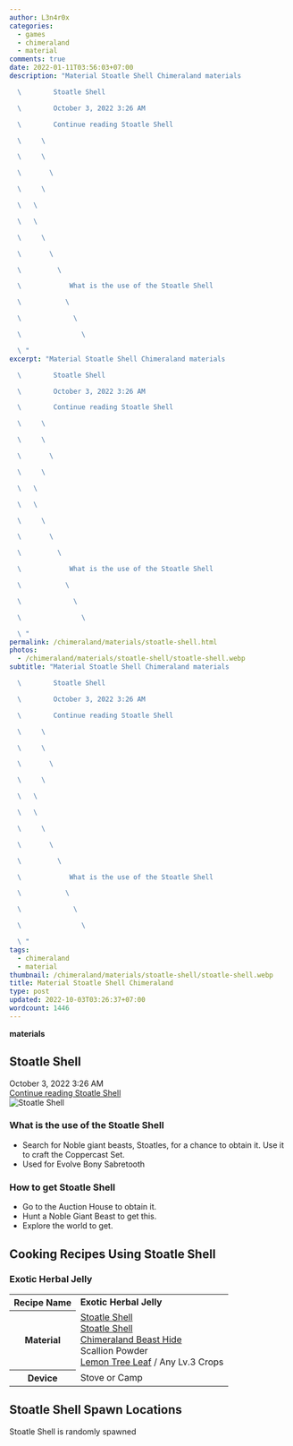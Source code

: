 ```yaml
---
author: L3n4r0x
categories:
  - games
  - chimeraland
  - material
comments: true
date: 2022-01-11T03:56:03+07:00
description: "Material Stoatle Shell Chimeraland materials

  \        Stoatle Shell

  \        October 3, 2022 3:26 AM

  \        Continue reading Stoatle Shell

  \     \ 

  \     \ 

  \       \ 

  \     \ 

  \   \ 

  \   \ 

  \     \ 

  \       \ 

  \         \ 

  \            What is the use of the Stoatle Shell

  \           \ 

  \             \ 

  \               \ 

  \ "
excerpt: "Material Stoatle Shell Chimeraland materials

  \        Stoatle Shell

  \        October 3, 2022 3:26 AM

  \        Continue reading Stoatle Shell

  \     \ 

  \     \ 

  \       \ 

  \     \ 

  \   \ 

  \   \ 

  \     \ 

  \       \ 

  \         \ 

  \            What is the use of the Stoatle Shell

  \           \ 

  \             \ 

  \               \ 

  \ "
permalink: /chimeraland/materials/stoatle-shell.html
photos:
  - /chimeraland/materials/stoatle-shell/stoatle-shell.webp
subtitle: "Material Stoatle Shell Chimeraland materials

  \        Stoatle Shell

  \        October 3, 2022 3:26 AM

  \        Continue reading Stoatle Shell

  \     \ 

  \     \ 

  \       \ 

  \     \ 

  \   \ 

  \   \ 

  \     \ 

  \       \ 

  \         \ 

  \            What is the use of the Stoatle Shell

  \           \ 

  \             \ 

  \               \ 

  \ "
tags:
  - chimeraland
  - material
thumbnail: /chimeraland/materials/stoatle-shell/stoatle-shell.webp
title: Material Stoatle Shell Chimeraland
type: post
updated: 2022-10-03T03:26:37+07:00
wordcount: 1446
---
```


<link
  rel="stylesheet"
  href="https://rawcdn.githack.com/dimaslanjaka/Web-Manajemen/870a349/css/bootstrap-5-3-0-alpha3-wrapper.css"
/>
<section id="bootstrap-wrapper">
  <div data-bs-theme="dark">
    <div
      class="row g-0 border rounded overflow-hidden flex-md-row mb-4 shadow-sm position-relative bg-dark text-light"
    >
      <div class="col p-4 d-flex flex-column position-static">
        <strong class="d-inline-block mb-2 text-success">materials</strong>
        <h2 class="mb-0">Stoatle Shell</h2>
        <div class="mb-1 text-muted">October 3, 2022 3:26 AM</div>
        <a
          href="/chimeraland/materials/stoatle-shell.html"
          class="stretched-link d-none text-primary"
          >Continue reading Stoatle Shell</a
        >
      </div>
      <div class="col-auto d-none d-md-block d-lg-block">
        <img
          src="https://www.webmanajemen.com/chimeraland/materials/stoatle-shell/stoatle-shell.webp"
          alt="Stoatle Shell"
        />
      </div>
    </div>
    <div class="row">
      <div class="col-lg-6 col-12 mb-2">
        <div class="card">
          <div class="card-body">
            <h3 class="card-title">What is the use of the Stoatle Shell</h3>
            <div class="card-text">
              <ul>
                <li>
                  Search for Noble giant beasts, Stoatles, for a chance to
                  obtain it. Use it to craft the Coppercast Set.
                </li>
                <li>Used for Evolve Bony Sabretooth</li>
              </ul>
            </div>
          </div>
        </div>
      </div>
      <div class="col-lg-6 col-12 mb-2">
        <div class="card">
          <div class="card-body">
            <h3 class="card-title">How to get Stoatle Shell</h3>
            <div class="card-text">
              <ul>
                <li>Go to the Auction House to obtain it.</li>
                <li>Hunt a Noble Giant Beast to get this.</li>
                <li>Explore the world to get.</li>
              </ul>
            </div>
          </div>
        </div>
      </div>
      <div class="col-12 mb-2">
        <h2 id="cookable">Cooking Recipes Using Stoatle Shell</h2>
        <div id="recipe-exotic-herbal-jelly">
          <h3 id="item-exotic-herbal-jelly">Exotic Herbal Jelly</h3>
          <div class="mb-2">
            <table class="table">
              <tr>
                <th>Recipe Name</th>
                <td><b>Exotic Herbal Jelly</b></td>
              </tr>
              <tr>
                <th>Material</th>
                <td>
                  <a
                    class="text-decoration-none text-primary"
                    href="/chimeraland/materials/stoatle-shell.html"
                    >Stoatle Shell</a
                  ><br /><a
                    class="text-decoration-none text-primary"
                    href="/chimeraland/materials/stoatle-shell.html"
                    >Stoatle Shell</a
                  ><br /><a
                    class="text-decoration-none text-primary"
                    href="/chimeraland/materials/chimeraland-beast-hide.html"
                    >Chimeraland Beast Hide</a
                  ><br />Scallion Powder<br /><a
                    class="text-decoration-none text-primary"
                    href="/chimeraland/materials/lemon-tree-leaf.html"
                    >Lemon Tree Leaf</a
                  ><span> / </span>Any Lv.3 Crops
                </td>
              </tr>
              <tr>
                <th>Device</th>
                <td>Stove or Camp</td>
              </tr>
            </table>
          </div>
        </div>
      </div>
      <div class="col-12 mb-2">
        <h2>Stoatle Shell Spawn Locations</h2>
        <p>Stoatle Shell is randomly spawned</p>
      </div>
    </div>
  </div>
</section>